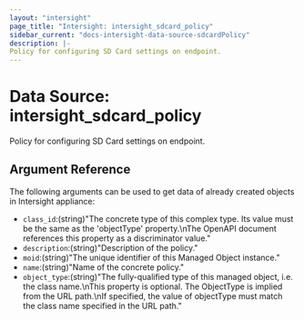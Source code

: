```yaml
---
layout: "intersight"
page_title: "Intersight: intersight_sdcard_policy"
sidebar_current: "docs-intersight-data-source-sdcardPolicy"
description: |-
Policy for configuring SD Card settings on endpoint.
---
```


# Data Source: intersight_sdcard_policy
Policy for configuring SD Card settings on endpoint.
## Argument Reference
The following arguments can be used to get data of already created objects in Intersight appliance:
* `class_id`:(string)"The concrete type of this complex type. Its value must be the same as the 'objectType' property.\nThe OpenAPI document references this property as a discriminator value."
* `description`:(string)"Description of the policy."
* `moid`:(string)"The unique identifier of this Managed Object instance."
* `name`:(string)"Name of the concrete policy."
* `object_type`:(string)"The fully-qualified type of this managed object, i.e. the class name.\nThis property is optional. The ObjectType is implied from the URL path.\nIf specified, the value of objectType must match the class name specified in the URL path."
